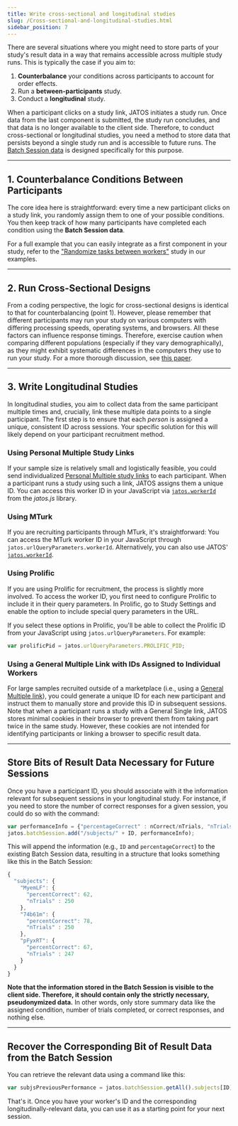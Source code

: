 ```yaml
---
title: Write cross-sectional and longitudinal studies
slug: /Cross-sectional-and-longitudinal-studies.html
sidebar_position: 7
---
```


There are several situations where you might need to store parts of your study's result data in a way that remains accessible across multiple study runs. This is typically the case if you aim to:

1.  **Counterbalance** your conditions across participants to account for order effects.
2.  Run a **between-participants** study.
3.  Conduct a **longitudinal** study.

When a participant clicks on a study link, JATOS initiates a study run. Once data from the last component is submitted, the study run concludes, and that data is no longer available to the client side. Therefore, to conduct cross-sectional or longitudinal studies, you need a method to store data that persists beyond a single study run and is accessible to future runs. The [Batch Session data](Session-Data-Three-Types.html) is designed specifically for this purpose.

-----

## 1. Counterbalance Conditions Between Participants

The core idea here is straightforward: every time a new participant clicks on a study link, you randomly assign them to one of your possible conditions. You then keep track of how many participants have completed each condition using the **Batch Session data**.

For a full example that you can easily integrate as a first component in your study, refer to the ["Randomize tasks between workers"](/Example-Studies) study in our examples.

-----

## 2. Run Cross-Sectional Designs

From a coding perspective, the logic for cross-sectional designs is identical to that for counterbalancing (point 1). However, please remember that different participants may run your study on various computers with differing processing speeds, operating systems, and browsers. All these factors can influence response timings. Therefore, exercise caution when comparing different populations (especially if they vary demographically), as they might exhibit systematic differences in the computers they use to run your study. For a more thorough discussion, see [this paper](https://link.springer.com/article/10.3758/s13428-015-0567-2).

-----

## 3. Write Longitudinal Studies

In longitudinal studies, you aim to collect data from the same participant multiple times and, crucially, link these multiple data points to a single participant. The first step is to ensure that each *person* is assigned a unique, consistent ID across sessions. Your specific solution for this will likely depend on your participant recruitment method.

### Using Personal Multiple Study Links

If your sample size is relatively small and logistically feasible, you could send individualized [Personal Multiple study links](Run-your-Study-with-Study-Links.html) to each participant. When a participant runs a study using such a link, JATOS assigns them a unique ID. You can access this worker ID in your JavaScript via [`jatos.workerId`](jatos.js-Reference.html#jatosworkerid) from the _jatos.js_ library.

### Using MTurk

If you are recruiting participants through MTurk, it's straightforward: You can access the MTurk worker ID in your JavaScript through `jatos.urlQueryParameters.workerId`. Alternatively, you can also use JATOS' [`jatos.workerId`](jatos.js-Reference.html#jatosworkerid).

### Using Prolific

If you are using Prolific for recruitment, the process is slightly more involved. To access the worker ID, you first need to configure Prolific to include it in their query parameters. In Prolific, go to Study Settings and enable the option to include special query parameters in the URL.

If you select these options in Prolific, you'll be able to collect the Prolific ID from your JavaScript using `jatos.urlQueryParameters`. For example:

```javascript
var prolificPid = jatos.urlQueryParameters.PROLIFIC_PID;
```

### Using a General Multiple Link with IDs Assigned to Individual Workers

For large samples recruited outside of a marketplace (i.e., using a [General Multiple link](Worker-Types.html#general-multiple-worker-and-study-link)), you could generate a unique ID for each new participant and instruct them to manually store and provide this ID in subsequent sessions. Note that when a participant runs a study with a General Single link, JATOS stores minimal cookies in their browser to prevent them from taking part twice in the same study. However, these cookies are not intended for identifying participants or linking a browser to specific result data.

-----

## Store Bits of Result Data Necessary for Future Sessions

Once you have a participant ID, you should associate with it the information relevant for subsequent sessions in your longitudinal study. For instance, if you need to store the number of correct responses for a given session, you could do so with the command:

```javascript
var performanceInfo = {"percentageCorrect" : nCorrect/nTrials, "nTrials" : nTrials}
jatos.batchSession.add("/subjects/" + ID, performanceInfo);
```

This will append the information (e.g., `ID` and `percentageCorrect`) to the existing Batch Session data, resulting in a structure that looks something like this in the Batch Session:

```javascript
{
  "subjects": {
    "MyemLF": {
      "percentCorrect": 62,
      "nTrials" : 250
    },
    "74b61m": {
      "percentCorrect": 78,
      "nTrials" : 250
    },
    "pFyxRT": {
      "percentCorrect": 67,
      "nTrials" : 247
    }
  }
}
```

**Note that the information stored in the Batch Session is visible to the client side. Therefore, it should contain only the strictly necessary, pseudonymized data.** In other words, only store summary data like the assigned condition, number of trials completed, or correct responses, and nothing else.

-----

## Recover the Corresponding Bit of Result Data from the Batch Session

You can retrieve the relevant data using a command like this:

```javascript
var subjsPreviousPerformance = jatos.batchSession.getAll().subjects[ID];
```

That's it. Once you have your worker's ID and the corresponding longitudinally-relevant data, you can use it as a starting point for your next session.
